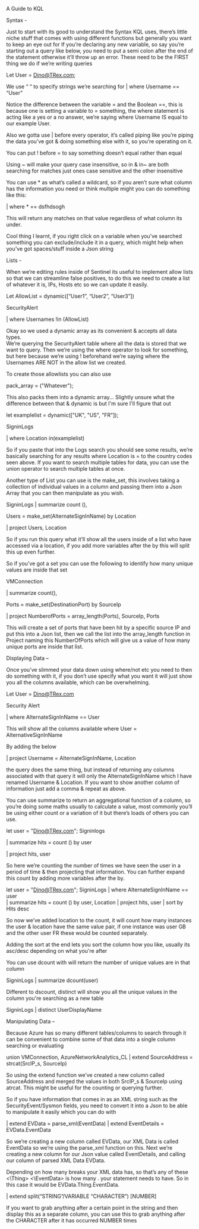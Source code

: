 A Guide to KQL 

Syntax -  

Just to start with its good to understand the Syntax KQL uses, there’s little niche stuff that comes with using different functions but generally you want to keep an eye out for 
If you’re declaring any new variable, so say you’re starting out a query like below, you need to put a semi colon after the end of the statement otherwise it’ll throw up an error. These need to be the FIRST thing we do if we’re writing queries 

Let User = Dino@TRex.com; 

We use “ “ to specify strings we’re searching for 
| where Username == “User” 

Notice the difference between the variable = and the Boolean ==, this is because one is setting a variable to = something, the where statement is acting like a yes or a no answer, we’re saying where Username IS equal to our example User. 

Also we gotta use | before every operator, it’s called piping like you’re piping the data you’ve got & doing something else with it, so you’re operating on it.  

You can put ! before = to say something doesn’t equal rather than equal 

Using ~ will make your query case insensitive, so in & in~ are both searching for matches just ones case sensitive and the other insensitive

You can use * as what’s called a wildcard, so if you aren’t sure what column has the information you need or think multiple might you can do something like this: 

| where * == dsfhdsogh 

This will return any matches on that value regardless of what column its under. 

Cool thing I learnt, if you right click on a variable when you’ve searched something you can exclude/include it in a query, which might help when you’ve got spaces/stuff inside a Json string 

Lists -  

When we’re editing rules inside of Sentinel its useful to implement allow lists so that we can streamline false positives, to do this we need to create a list of whatever it is, IPs, Hosts etc so we can update it easily. 

Let AllowList = dynamic([“User1”, “User2”, “User3”]) 

SecurityAlert 

| where Usernames !in (AllowList) 

Okay so we used a dynamic array as its convenient & accepts all data types.  
We’re querying the SecurityAlert table where all the data is stored that we want to query. 
Then we’re using the where operator to look for something, but here because we’re using ! beforehand we’re saying where the Usernames ARE NOT in the allow list we created.  

To create those allowlists you can also use

pack_array = ("Whatever");

This also packs them into a dynamic array... Slightly unsure what the difference between that & dynamic is but I'm sure I'll figure that out

let examplelist = dynamic(["UK", "US", "FR"]); 

SigninLogs

| where Location in(examplelist) 

So if you paste that into the Logs search you should see some results, we’re basically searching for any results where Location is = to the country codes seen above. 
If you want to search multiple tables for data, you can use the union operator to search multiple tables at once. 

Another type of List you can use is the make_set, this involves taking a collection of individual values in a column and passing them into a Json Array that you can then manipulate as you wish.  

SigninLogs 
| summarize count (), 

Users = make_set(AlternateSignInName) by Location 

| project Users, Location 

So if you run this query what it’ll show all the users inside of a list who have accessed via a location, if you add more variables after the by this will split this up even further. 

So if you’ve got a set you can use the following to identify how many unique values are inside that set 

VMConnection 

| summarize count(), 

Ports = make_set(DestinationPort) by SourceIp 

| project NumberofPorts = array_length(Ports), SourceIp, Ports 

This will create a set of ports that have been hit by a specific source IP and put this into a Json list, then we call the list into the array_length function in Project naming this NumberOfPorts which will give us a value of how many unique ports are inside that list. 

Displaying Data – 

Once you’ve slimmed your data down using where/not etc you need to then do something with it, if you don’t use specify what you want it will just show you all the columns available, which can be overwhelming.

Let User = Dino@TRex.com

Security Alert 

| where AlternateSignInName == User 

This will show all the columns available where User = AlternativeSignInName 

By adding the below

| project Username = AlternateSignInName, Location 

the query does the same thing, but instead of returning any columns associated with that query it will only the AlternateSignInName which I have renamed Username & Location. If you want to show another column of information just add a comma & repeat as above. 

You can use summarize to return an aggregational function of a column, so you’re doing some maths usually to calculate a value, most commonly you’ll be using either count or a variation of it but there’s loads of others you can use. 

let user = "Dino@TRex.com"; 
Signinlogs

| summarize hits = count () by user 

| project hits, user 

So here we’re counting the number of times we have seen the user in a period of time & then projecting that information. You can further expand this count by adding more variables after the by. 

let user = "Dino@TRex.com"; 
SigninLogs
| where AlternateSignInName == user  
| summarize hits = count () by user, Location 
| project hits, user
| sort by Hits desc

So now we’ve added location to the count, it will count how many instances the user & location have the same value pair, if one instance was user GB and the other user FR these would be counted separately. 

Adding the sort at the end lets you sort the column how you like, usually its asc/desc depending on what you're after

You can use dcount with will return the number of unique values are in that column 

SigninLogs
| summarize dcount(user) 

Different to dscount, distinct will show you all the unique values in the column you're searching as a new table

SigninLogs
| distinct UserDisplayName

Manipulating Data – 

Because Azure has so many different tables/columns to search through it can be convenient to combine some of that data into a single column searching or evaluating

union VMConnection, AzureNetworkAnalytics_CL 
| extend SourceAddress = strcat(SrcIP_s, SourceIp) 

So using the extend function we’ve created a new column called SourceAddress and merged the values in both SrcIP_s & SourceIp using atrcat. This might be useful for the counting or querying further. 

So if you have information that comes in as an XML string such as the SecurityEvent/Sysmon fields, you need to convert it into a Json to be able to manipulate it easily which you can do with 

| extend EVData = parse_xml(EventData) 
| extend EventDetails = EVData.EventData 

So we’re creating a new column called EVData, our XML Data is called EventData so we’re using the parse_xml function on this. Next we’re creating a new column for our Json value called EventDetails, and calling our column of parsed XML Data EVData. 

Depending on how many breaks your XML data has, so that’s any of these <\Thing> <\EventData> is how many . your statement needs to have. So in this case it would be EVData.Thing.EventData. 

| extend split(“STRING”/VARIABLE “CHARACTER”) [NUMBER] 

If you want to grab anything after a certain point in the string and then display this as a separate column, you can use this to grab anything after the CHARACTER after it has occurred NUMBER times 
